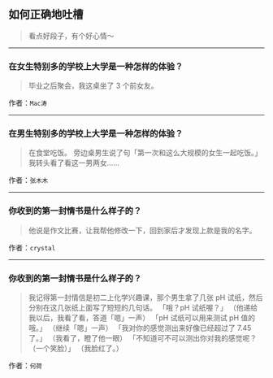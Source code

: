 ## 如何正确地吐槽

> 看点好段子，有个好心情～


 
---

### 在女生特别多的学校上大学是一种怎样的体验？

> 毕业之后聚会，我这桌坐了 3 个前女友。


作者：`Mac涛`

---

### 在男生特别多的学校上大学是一种怎样的体验？

> 在食堂吃饭。
> 旁边桌男生说了句「第一次和这么大规模的女生一起吃饭。」
> 我转头看了看这一男两女……


作者：`张木木`

---

### 你收到的第一封情书是什么样子的？

> 他说是作文比赛，让我帮他修改一下，回到家后才发现上款是我的名字。


作者：`crystal`

---

### 你收到的第一封情书是什么样子的？

> 我记得第一封情信是初二上化学兴趣课，那个男生拿了几张 pH 试纸，然后分别在这几张纸上面写了短短的几句话。
> 「哦？pH 试纸喔？」
> （他递给我以后，我看了看，答道「嗯」一声）
> 「pH 试纸可以用来测试 pH 值的哦。」
> （继续「嗯」一声）
> 「我对你的感觉测出来好像已经超过了 7.45 了。」
> （我看了，瞪了他一眼）
> 「不知道可不可以测出你对我的感觉呢？（一个笑脸）」
> （我脸红了。）


作者：`何荷`